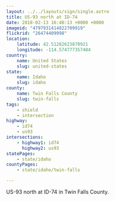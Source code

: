 ```yaml
---
layout: ../../layouts/sign/single.astro
title: US-93 north at ID-74
date: 2018-02-13 16:40:13 +0000 +0000
imageid: "4797931414822709919"
flickrid: "26474409998"
location:
    latitude: 42.51282623870921
    longitude: -114.574777357484
country:
    name: United States
    slug: united-states
state:
    name: Idaho
    slug: idaho
county:
    name: Twin Falls County
    slug: twin-falls
tags:
    - shield
    - intersection
highway:
    - id74
    - us93
intersections:
    - highway1: id74
      highway2: us93
statePages:
    - state/idaho
countyPages:
    - state/idaho/twin-falls

---
```

US-93 north at ID-74 in Twin Falls County.